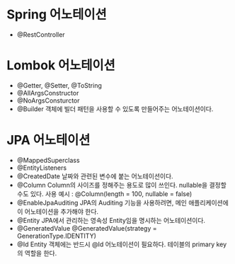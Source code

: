 # Spring 어노테이션
- @RestController

# Lombok 어노테이션
- @Getter, @Setter, @ToString
- @AllArgsConstructor
- @NoArgsConsturctor
- @Builder
객체에 빌더 패턴을 사용할 수 있도록 만들어주는 어노테이션이다.

# JPA 어노테이션
- @MappedSuperclass
- @EntityListeners
- @CreatedDate
날짜와 관련된 변수에 붙는 어노테이션이다.
- @Column
Column의 사이즈를 정해주는 용도로 많이 쓰인다. nullable을 결정할 수도 있다.
사용 예시 : @Column(length = 100, nullable = false)
- @EnableJpaAuditing
JPA의 Auditing 기능을 사용하려면, 메인 애플리케이션에 이 어노테이션을 추가해야 한다.
- @Entity
JPA에서 관리하는 영속성 Entity임을 명시하는 어노테이션이다.
- @GeneratedValue
@GeneratedValue(strategy = GenerationType.IDENTITY)
- @Id
Entity 객체에는 반드시 @Id 어노테이션이 필요하다. 테이블의 primary key의 역할을 한다.